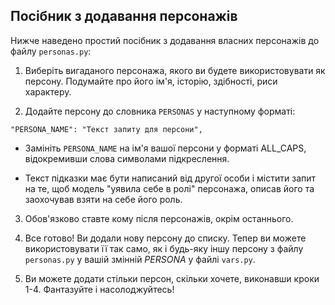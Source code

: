 ## Посібник з додавання персонажів

Нижче наведено простий посібник з додавання власних персонажів до файлу `personas.py`:

1. Виберіть вигаданого персонажа, якого ви будете використовувати як персону. Подумайте про його ім'я, історію, здібності, риси характеру.

2. Додайте персону до словника `PERSONAS` у наступному форматі:

```
"PERSONA_NAME": "Текст запиту для персони",
```

- Замініть `PERSONA_NAME` на ім'я вашої персони у форматі ALL_CAPS, відокремивши слова символами підкреслення.

- Текст підказки має бути написаний від другої особи і містити запит на те, щоб модель "уявила себе в ролі" персонажа, описав його та заохочував взяти на себе його роль.

3. Обов'язково ставте кому після персонажів, окрім останнього.

4. Все готово! Ви додали нову персону до списку. Тепер ви можете використовувати її так само, як і будь-яку іншу персону з файлу `personas.py` у вашій змінній _PERSONA_ у файлі `vars.py`.

5. Ви можете додати стільки персон, скільки хочете, виконавши кроки 1-4. Фантазуйте і насолоджуйтесь!
